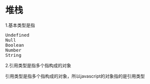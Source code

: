 <h1>堆栈</h1>
1.基本类型是指
<pre>
Undefined
Null
Boolean
Number
String
</pre>
2.引用类型是指多个指构成的对象
<p>引用类型是指多个指构成的对象，所以javascript的对象指的是引用类型</p>
